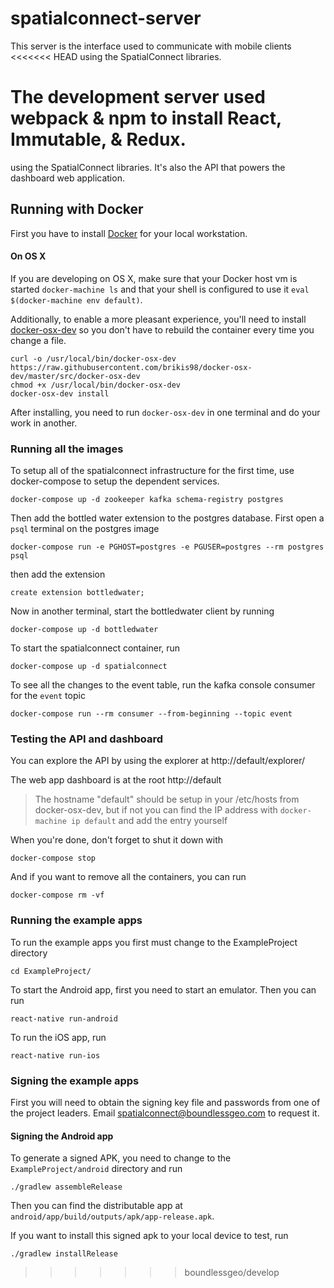 # spatialconnect-server

This server is the interface used to communicate with mobile clients
<<<<<<< HEAD
using the SpatialConnect libraries.

The development server used webpack & npm to install React, Immutable, & Redux.
=======
using the SpatialConnect libraries.  It's also the API that powers the
dashboard web application.


## Running with Docker

First you have to install [Docker](https://docs.docker.com/engine/installation/) for your local workstation.

#### On OS X

If you are developing on OS X, make sure that your Docker host vm is started `docker-machine ls` and that your shell is configured to use it `eval $(docker-machine env default)`.

Additionally, to enable a more pleasant experience, you'll need to install [docker-osx-dev](https://github.com/brikis98/docker-osx-dev) so you don't have to rebuild the container every time you change a file.

```
curl -o /usr/local/bin/docker-osx-dev https://raw.githubusercontent.com/brikis98/docker-osx-dev/master/src/docker-osx-dev
chmod +x /usr/local/bin/docker-osx-dev
docker-osx-dev install
```

After installing, you need to run `docker-osx-dev` in one terminal and do your work in another.


### Running all the images

To setup all of the spatialconnect infrastructure for the first time, use docker-compose to
setup the dependent services.

```
docker-compose up -d zookeeper kafka schema-registry postgres
```

Then add the bottled water extension to the postgres database.  First
open a `psql` terminal on the postgres image

```
docker-compose run -e PGHOST=postgres -e PGUSER=postgres --rm postgres psql
```

then add the extension

```
create extension bottledwater;
```

Now in another terminal, start the bottledwater client by running

```
docker-compose up -d bottledwater
```


To start the spatialconnect container, run

```
docker-compose up -d spatialconnect
```

To see all the changes to the event table, run the kafka console consumer for the `event` topic

```
docker-compose run --rm consumer --from-beginning --topic event
```

### Testing the API and dashboard

You can explore the API by using the explorer at http://default/explorer/

The web app dashboard is at the root http://default

> The hostname "default" should be setup in your /etc/hosts from docker-osx-dev,
> but if not you can find the IP address with `docker-machine ip default` and
> add the entry yourself


When you're done, don't forget to shut it down with

```
docker-compose stop
```

And if you want to remove all the containers, you can run

```
docker-compose rm -vf
```


### Running the example apps
To run the example apps you first must change to the ExampleProject
directory

```
cd ExampleProject/
```

To start the Android app, first you need to start an emulator.  Then you
can run

```
react-native run-android
```

To run the iOS app, run

```
react-native run-ios
```

### Signing the example apps

First you will need to obtain the signing key file and passwords from one of the project
leaders.  Email spatialconnect@boundlessgeo.com to request it.

#### Signing the Android app

To generate a signed APK, you need to change to the
`ExampleProject/android` directory and run

```
./gradlew assembleRelease
```

Then you can find the distributable app at
`android/app/build/outputs/apk/app-release.apk`.

If you want to install this signed apk to your local device to test, run

```
./gradlew installRelease
```
>>>>>>> boundlessgeo/develop
